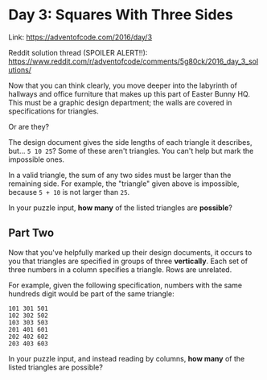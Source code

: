 # Day 3: Squares With Three Sides
Link: https://adventofcode.com/2016/day/3

Reddit solution thread (SPOILER ALERT!!):
https://www.reddit.com/r/adventofcode/comments/5g80ck/2016_day_3_solutions/

Now that you can think clearly, you move deeper into the labyrinth of hallways
and office furniture that makes up this part of Easter Bunny HQ. This must be a
graphic design department; the walls are covered in specifications for
triangles.

Or are they?

The design document gives the side lengths of each triangle it describes,
but... `5 10 25`? Some of these aren't triangles. You can't help but mark the
impossible ones.

In a valid triangle, the sum of any two sides must be larger than the remaining
side. For example, the "triangle" given above is impossible, because `5 + 10`
is not larger than `25`.

In your puzzle input, **how many** of the listed triangles are **possible**?

## Part Two

Now that you've helpfully marked up their design documents, it occurs to you
that triangles are specified in groups of three **vertically**. Each set of
three numbers in a column specifies a triangle. Rows are unrelated.

For example, given the following specification, numbers with the same hundreds
digit would be part of the same triangle:

```
101 301 501
102 302 502
103 303 503
201 401 601
202 402 602
203 403 603
```

In your puzzle input, and instead reading by columns, **how many** of the
listed triangles are possible?
